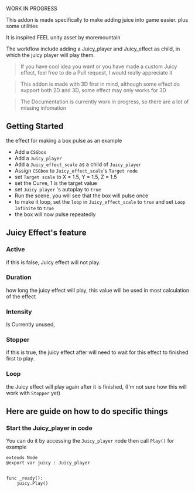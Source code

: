 WORK IN PROGRESS

This addon is made specifically to make adding juice into game easier.
plus some utilities

It is inspired FEEL unity asset by moremountain

The workflow include adding a Juicy_player and Juicy_effect as child, in which the juicy player will play them.

> If you have cool idea you want or you have made a custom Juicy effect, feel free to do a Pull request, I would really appreciate it


> This addon is made with 3D first in mind, although some effect do support both 2D and 3D, some effect may only works for 3D 

> The Documentation is currently work in progress, so there are a lot of missing infomation


## Getting Started
the effect for making a box pulse as an example
- Add a `CSGbox`
- Add a `Juicy_player`
- Add a `Juicy_effect_scale` as a child of `Juicy_player`
- Assign `CSGbox` to `Juicy_effect_scale`'s `Target node`
- set `Target scale` to X = 1.5, Y = 1.5, Z = 1.5
- set the Curve, 1 is the target value
- set `Juicy player` 's autoplay to `true`
- Run the scene, you will see that the box will pulse once
- to make it loop, set the `loop` in `Juicy_effect_scale` to `true` and set `Loop Infinite` to `true`
- the box will now pulse repeatedly

## Juicy Effect's feature

### Active
if this is false, Juicy effect will not play.

### Duration
how long the juicy effect will play, this value will be used in most calculation of the effect

### Intensity
Is Currently unused,

### Stopper
if this is true, the juicy effect after will need to wait for this effect to finished first to play.

### Loop
the Juicy effect will play again after it is finished, (I'm not sure how this will work with `Stopper` yet)





## Here are guide on how to do specific things
### Start the Juicy_player in code
You can do it by accessing the `Juicy_player` node then call `Play()`
for example

```
extends Node
@export var juicy : Juicy_player


func _ready():
	juicy.Play()

```

